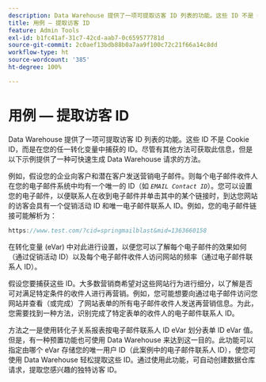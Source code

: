 ```yaml
---
description: Data Warehouse 提供了一项可提取访客 ID 列表的功能。这些 ID 不是 Cookie ID，而是在您的任一转化变量中捕获的 ID。尽管有其他方法可获取此信息，但是以下示例提供了一种可快速生成 Data Warehouse 请求的方法。
title: 用例 — 提取访客 ID
feature: Admin Tools
exl-id: b1fc41af-31c7-42cd-aab7-0c659577781d
source-git-commit: 2c0aef13bdb88b0a7aa9f100c72c21f66a14c8dd
workflow-type: ht
source-wordcount: '385'
ht-degree: 100%

---
```


# 用例 — 提取访客 ID

Data Warehouse 提供了一项可提取访客 ID 列表的功能。这些 ID 不是 Cookie ID，而是在您的任一转化变量中捕获的 ID。尽管有其他方法可获取此信息，但是以下示例提供了一种可快速生成 Data Warehouse 请求的方法。

例如，假设您的企业向客户和潜在客户发送营销电子邮件。则每个电子邮件收件人在您的电子邮件系统中均有一个唯一的 ID（如 *`EMAIL Contact ID`*）。您可以设置您的电子邮件，以便联系人在收到电子邮件并单击其中的某个链接时，到达您网站的访客会具有一个促销活动 ID 和唯一电子邮件联系人 ID。例如，您的电子邮件链接可能解析为：

```js
https://www.test.com/?cid=springmailblast&mid=1363660158
```

在转化变量 (eVar) 中对此进行设置，以便您可以了解每个电子邮件的效果如何（通过促销活动 ID）以及每个电子邮件收件人访问网站的频率（通过电子邮件联系人 ID）。

假设您要捕获这些 ID。大多数营销商希望对这些网站行为进行细分，以了解是否可对满足特定条件的收件人进行再营销。例如，您可能想要向通过电子邮件访问您网站并查看（或完成）了网站表单的所有电子邮件收件人发送再营销信息。为此，您需要找到一种方法，识别完成了特定表单的收件人的电子邮件联系人 ID。

方法之一是使用转化子关系报表按电子邮件联系人 ID eVar 划分表单 ID eVar 值。但是，有一种预置功能也可使用 Data Warehouse 来达到这一目的。此功能可以指定由哪个 eVar 存储您的唯一用户 ID（此案例中的电子邮件联系人 ID），使您可使用 Data Warehouse 轻松提取这些 ID。通过使用此功能，可自动创建数据仓库请求，提取您感兴趣的独特访客 ID。
